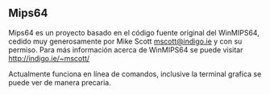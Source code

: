 Mips64
------

Mips64 es un proyecto basado en el código fuente original del WinMIPS64, cedido muy generosamente por Mike Scott <mscott@indigo.ie> y con su permiso.
Para más información acerca de WinMIPS64 se puede visitar http://indigo.ie/~mscott/

Actualmente funciona en línea de comandos, inclusive la terminal grafica se puede ver de manera precaria.

